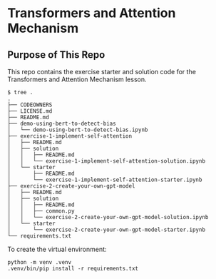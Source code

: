 # Transformers and Attention Mechanism

## Purpose of This Repo

This repo contains the exercise starter and solution code for the Transformers and Attention Mechanism lesson.

```
$ tree .
.
├── CODEOWNERS
├── LICENSE.md
├── README.md
├── demo-using-bert-to-detect-bias
│   └── demo-using-bert-to-detect-bias.ipynb
├── exercise-1-implement-self-attention
│   ├── README.md
│   ├── solution
│   │   ├── README.md
│   │   └── exercise-1-implement-self-attention-solution.ipynb
│   └── starter
│       ├── README.md
│       └── exercise-1-implement-self-attention-starter.ipynb
├── exercise-2-create-your-own-gpt-model
│   ├── README.md
│   ├── solution
│   │   ├── README.md
│   │   ├── common.py
│   │   └── exercise-2-create-your-own-gpt-model-solution.ipynb
│   └── starter
│       └── exercise-2-create-your-own-gpt-model-starter.ipynb
└── requirements.txt
```

To create the virtual environment:

```
python -m venv .venv
.venv/bin/pip install -r requirements.txt
```